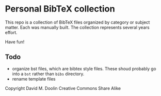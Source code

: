 # Personal BibTeX collection

This repo is a collection of BibTeX files organized by category
or subject matter. Each was manually built. The collection represents
several years effort.

Have fun!

## Todo

* organize bst files, which are bibtex style files. These shoud
probably go into a `bst` rather than `bibs` directory.
* rename template files


Copyright David M. Doolin Creative Commons Share Alike
